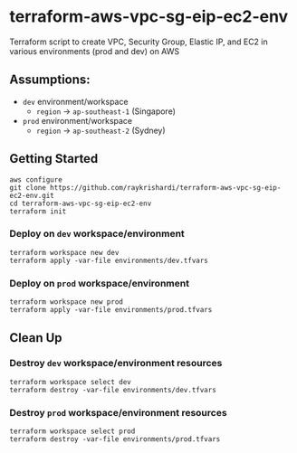 # terraform-aws-vpc-sg-eip-ec2-env
Terraform script to create VPC, Security Group, Elastic IP, and EC2 in various environments (prod and dev) on AWS

## Assumptions:
- `dev` environment/workspace
  - `region` -> `ap-southeast-1` (Singapore)
- `prod` environment/workspace
  - `region` -> `ap-southeast-2` (Sydney)

## Getting Started

```
aws configure
git clone https://github.com/raykrishardi/terraform-aws-vpc-sg-eip-ec2-env.git
cd terraform-aws-vpc-sg-eip-ec2-env
terraform init
```

### Deploy on `dev` workspace/environment

```
terraform workspace new dev
terraform apply -var-file environments/dev.tfvars
```

### Deploy on `prod` workspace/environment

```
terraform workspace new prod
terraform apply -var-file environments/prod.tfvars
```

## Clean Up

### Destroy `dev` workspace/environment resources
```
terraform workspace select dev
terraform destroy -var-file environments/dev.tfvars
```

### Destroy `prod` workspace/environment resources
```
terraform workspace select prod
terraform destroy -var-file environments/prod.tfvars
```
